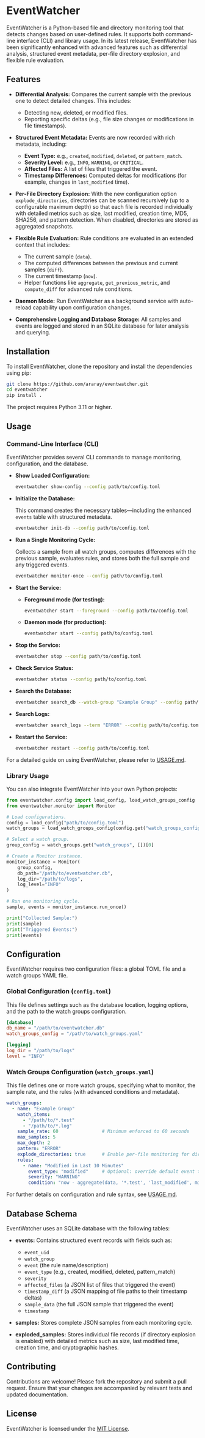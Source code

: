 # EventWatcher

EventWatcher is a Python-based file and directory monitoring tool that detects changes based on user-defined rules. It supports both command-line interface (CLI) and library usage. In its latest release, EventWatcher has been significantly enhanced with advanced features such as differential analysis, structured event metadata, per-file directory explosion, and flexible rule evaluation.

## Features

- **Differential Analysis:**
  Compares the current sample with the previous one to detect detailed changes. This includes:
  - Detecting new, deleted, or modified files.
  - Reporting specific deltas (e.g., file size changes or modifications in file timestamps).

- **Structured Event Metadata:**
  Events are now recorded with rich metadata, including:
  - **Event Type:** e.g., `created`, `modified`, `deleted`, or `pattern_match`.
  - **Severity Level:** e.g., `INFO`, `WARNING`, or `CRITICAL`.
  - **Affected Files:** A list of files that triggered the event.
  - **Timestamp Differences:** Computed deltas for modifications (for example, changes in `last_modified` time).

- **Per-File Directory Explosion:**
  With the new configuration option `explode_directories`, directories can be scanned recursively (up to a configurable maximum depth) so that each file is recorded individually with detailed metrics such as size, last modified, creation time, MD5, SHA256, and pattern detection. When disabled, directories are stored as aggregated snapshots.

- **Flexible Rule Evaluation:**
  Rule conditions are evaluated in an extended context that includes:
  - The current sample (`data`).
  - The computed differences between the previous and current samples (`diff`).
  - The current timestamp (`now`).
  - Helper functions like `aggregate`, `get_previous_metric`, and `compute_diff` for advanced rule conditions.

- **Daemon Mode:**
  Run EventWatcher as a background service with auto-reload capability upon configuration changes.

- **Comprehensive Logging and Database Storage:**
  All samples and events are logged and stored in an SQLite database for later analysis and querying.

## Installation

To install EventWatcher, clone the repository and install the dependencies using pip:

```bash
git clone https://github.com/araray/eventwatcher.git
cd eventwatcher
pip install .
```

The project requires Python 3.11 or higher.

## Usage

### Command-Line Interface (CLI)

EventWatcher provides several CLI commands to manage monitoring, configuration, and the database.

- **Show Loaded Configuration:**

  ```bash
  eventwatcher show-config --config path/to/config.toml
  ```

- **Initialize the Database:**

  This command creates the necessary tables—including the enhanced `events` table with structured metadata.

  ```bash
  eventwatcher init-db --config path/to/config.toml
  ```

- **Run a Single Monitoring Cycle:**

  Collects a sample from all watch groups, computes differences with the previous sample, evaluates rules, and stores both the full sample and any triggered events.

  ```bash
  eventwatcher monitor-once --config path/to/config.toml
  ```

- **Start the Service:**

  - **Foreground mode (for testing):**

    ```bash
    eventwatcher start --foreground --config path/to/config.toml
    ```

  - **Daemon mode (for production):**

    ```bash
    eventwatcher start --config path/to/config.toml
    ```

- **Stop the Service:**

  ```bash
  eventwatcher stop --config path/to/config.toml
  ```

- **Check Service Status:**

  ```bash
  eventwatcher status --config path/to/config.toml
  ```

- **Search the Database:**

  ```bash
  eventwatcher search_db --watch-group "Example Group" --config path/to/config.toml
  ```

- **Search Logs:**

  ```bash
  eventwatcher search_logs --term "ERROR" --config path/to/config.toml
  ```

- **Restart the Service:**

  ```bash
  eventwatcher restart --config path/to/config.toml
  ```

For a detailed guide on using EventWatcher, please refer to [USAGE.md](USAGE.md).

### Library Usage

You can also integrate EventWatcher into your own Python projects:

```python
from eventwatcher.config import load_config, load_watch_groups_config
from eventwatcher.monitor import Monitor

# Load configurations.
config = load_config("path/to/config.toml")
watch_groups = load_watch_groups_config(config.get("watch_groups_config", "watch_groups.yaml"))

# Select a watch group.
group_config = watch_groups.get("watch_groups", [])[0]

# Create a Monitor instance.
monitor_instance = Monitor(
    group_config,
    db_path="/path/to/eventwatcher.db",
    log_dir="/path/to/logs",
    log_level="INFO"
)

# Run one monitoring cycle.
sample, events = monitor_instance.run_once()

print("Collected Sample:")
print(sample)
print("Triggered Events:")
print(events)
```

## Configuration

EventWatcher requires two configuration files: a global TOML file and a watch groups YAML file.

### Global Configuration (`config.toml`)

This file defines settings such as the database location, logging options, and the path to the watch groups configuration.

```toml
[database]
db_name = "/path/to/eventwatcher.db"
watch_groups_config = "/path/to/watch_groups.yaml"

[logging]
log_dir = "/path/to/logs"
level = "INFO"
```

### Watch Groups Configuration (`watch_groups.yaml`)

This file defines one or more watch groups, specifying what to monitor, the sample rate, and the rules (with advanced conditions and metadata).

```yaml
watch_groups:
  - name: "Example Group"
    watch_items:
      - "/path/to/*.test"
      - "/path/to/*.log"
    sample_rate: 60                # Minimum enforced to 60 seconds
    max_samples: 5
    max_depth: 2
    pattern: "ERROR"
    explode_directories: true      # Enable per-file monitoring for directories
    rules:
      - name: "Modified in Last 10 Minutes"
        event_type: "modified"     # Optional: override default event type detection
        severity: "WARNING"
        condition: "now - aggregate(data, '*.test', 'last_modified', min) < 10 * 60"
```

For further details on configuration and rule syntax, see [USAGE.md](USAGE.md).

## Database Schema

EventWatcher uses an SQLite database with the following tables:

- **events:**
  Contains structured event records with fields such as:
  - `event_uid`
  - `watch_group`
  - `event` (the rule name/description)
  - `event_type` (e.g., created, modified, deleted, pattern_match)
  - `severity`
  - `affected_files` (a JSON list of files that triggered the event)
  - `timestamp_diff` (a JSON mapping of file paths to their timestamp deltas)
  - `sample_data` (the full JSON sample that triggered the event)
  - `timestamp`

- **samples:**
  Stores complete JSON samples from each monitoring cycle.

- **exploded_samples:**
  Stores individual file records (if directory explosion is enabled) with detailed metrics such as size, last modified time, creation time, and cryptographic hashes.

## Contributing

Contributions are welcome! Please fork the repository and submit a pull request. Ensure that your changes are accompanied by relevant tests and updated documentation.

## License

EventWatcher is licensed under the [MIT License](LICENSE).
